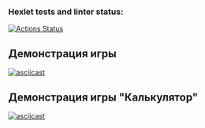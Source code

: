 ### Hexlet tests and linter status:
[![Actions Status](https://github.com/RatiborM/python-project-49/actions/workflows/hexlet-check.yml/badge.svg)](https://github.com/RatiborM/python-project-49/actions)
## Демонстрация игры

[![asciicast](https://asciinema.org/a/jJ81w55kL9itg2TON9OhD7xot.svg)](https://asciinema.org/a/jJ81w55kL9itg2TON9OhD7xot)

## Демонстрация игры "Калькулятор"

[![asciicast](  https://asciinema.org/a/7aJWKio4nQaP4KYR2eYwN9Vwc.svg)](  https://asciinema.org/a/7aJWKio4nQaP4KYR2eYwN9Vwc)